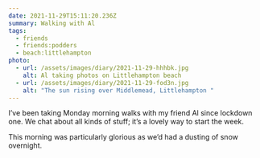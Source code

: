 ```yaml
---
date: 2021-11-29T15:11:20.236Z
summary: Walking with Al
tags:
  - friends
  - friends:podders
  - beach:littlehampton
photo:
  - url: /assets/images/diary/2021-11-29-hhhbk.jpg
    alt: Al taking photos on Littlehampton beach
  - url: /assets/images/diary/2021-11-29-fod3n.jpg
    alt: "The sun rising over Middlemead, Littlehampton "
---
```

I’ve been taking Monday morning walks with my friend Al since lockdown one. We chat about all kinds of stuff; it’s a lovely way to start the week. 

This morning was particularly glorious as we’d had a dusting of snow overnight. 
